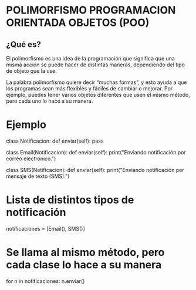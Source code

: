 # **POLIMORFISMO PROGRAMACION ORIENTADA OBJETOS (POO)**

## ¿Qué es?

El polimorfismo es una idea de la programación que significa que una misma acción se puede hacer de distintas maneras, dependiendo del tipo de objeto que la use.

La palabra polimorfismo quiere decir “muchas formas”, y esto ayuda a que los programas sean más flexibles y fáciles de cambiar o mejorar. Por ejemplo, puedes tener varios objetos diferentes que usen el mismo método, pero cada uno lo hace a su manera.

# **Ejemplo**

class Notificacion:
    def enviar(self):
        pass

class Email(Notificacion):
    def enviar(self):
        print("Enviando notificación por correo electrónico.")

class SMS(Notificacion):
    def enviar(self):
        print("Enviando notificación por mensaje de texto (SMS).")

# Lista de distintos tipos de notificación
notificaciones = [Email(), SMS()]

# Se llama al mismo método, pero cada clase lo hace a su manera
for n in notificaciones:
    n.enviar()

